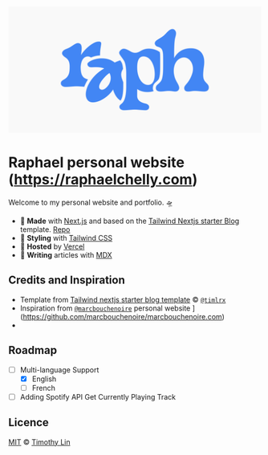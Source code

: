 ![raph-www-banner](/public/static/images/twitter-card.png)

# Raphael personal website (https://raphaelchelly.com)

Welcome to my personal website and portfolio. 🛸

- 🤖 **Made** with [Next.js](https://nextjs.org/) and based on the [Tailwind Nextjs starter Blog](https://github.com/timlrx/tailwind-nextjs-starter-blog) template. [Repo](https://github.com/timlrx/tailwind-nextjs-starter-blog)
- 🎨 **Styling** with [Tailwind CSS](https://tailwindcss.com)
- 💾 **Hosted** by [Vercel](https://vercel.com)
- 📝 **Writing** articles with [MDX](https://mdxjs.com/)

## Credits and Inspiration

- Template from [Tailwind nextjs starter blog template](https://github.com/timlrx/tailwind-nextjs-starter-blog) © [`@timlrx`](https://github.com/timlrx)
- Inspiration from [`@marcbouchenoire`](https://github.com/marcbouchenoire) personal website ](https://github.com/marcbouchenoire/marcbouchenoire.com)
-

## Roadmap

- [ ] Multi-language Support
  - [x] English
  - [ ] French

- [ ] Adding Spotify API Get Currently Playing Track

## Licence

[MIT](https://github.com/timlrx/tailwind-nextjs-starter-blog/blob/master/LICENSE) © [Timothy Lin](https://www.timrlx.com)
